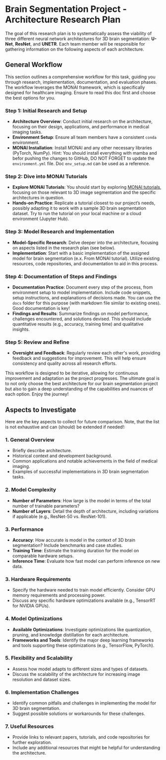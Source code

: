 # Brain Segmentation Project - Architecture Research Plan

The goal of this research plan is to systematically assess the viability of three different neural network architectures for 3D brain segmentation: **U-Net**, **ResNet**, and **UNETR**. Each team member will be responsible for gathering information on the following aspects of each architecture.

## General Workflow

This section outlines a comprehensive workflow for this task, guiding you through research, implementation, documentation, and evaluation phases. The workflow leverages the MONAI framework, which is specifically designed for healthcare imaging. Ensure to read this doc first and choose the best options for you.

### Step 1: Initial Research and Setup

- **Architecture Overview**: Conduct initial research on the architecture, focusing on their design, applications, and performance in medical imaging tasks.
- **Environment Setup**: Ensure all team members have a consistent `conda` environment. 
- **MONAI Installation**: Install MONAI and any other necessary libraries (PyTorch, NumPy). Hint: You should install everything with mamba and befor pushing the changes to GitHub, DO NOT FORGET to update the `environment.yml` file. Doc `env_setup.md` can be used as a reference.

### Step 2: Dive into MONAI Tutorials

- **Explore MONAI Tutorials**: You should start by exploring [MONAI tutorials](https://docs.monai.io/en/latest/tutorials.html), focusing on those relevant to 3D image segmentation and the specific architectures in question.
- **Hands-on Practice**: Replicate a tutorial closest to our project’s needs, possibly adapting it to work with a sample 3D brain segmentation dataset. Try to run the tutorial on your local machine or a cloud environment (Jupyter Hub).

### Step 3: Model Research and Implementation

- **Model-Specific Research**: Delve deeper into the architecture, focusing on aspects listed in the research plan (see below).
- **Implementation**: Start with a basic implementation of the assigned model for brain segmentation (e.x. From MONAI tutorial). Utilize existing resources, code repositories, and documentation to aid in this process.

### Step 4: Documentation of Steps and Findings

- **Documentation Practice**: Document every step of the process, from environment setup to model implementation. Include code snippets, setup instructions, and explanations of decisions made. You can use the `docs` folder for this purpose (with markdown file similar to existing ones). Good documentation is key!
- **Findings and Results**: Summarize findings on model performance, challenges encountered, and solutions devised. This should include quantitative results (e.g., accuracy, training time) and qualitative insights.

### Step 5: Review and Refine

- **Oversight and Feedback**: Regularly review each other's work, providing feedback and suggestions for improvement. This will help ensure consistency and quality across all research efforts.


This workflow is designed to be iterative, allowing for continuous improvement and adaptation as the project progresses. The ultimate goal is to not only choose the best architecture for our brain segmentation project but also to gain a deep understanding of the capabilities and nuances of each option. Enjoy the journey!


## Aspects to Investigate

Here are the key aspects to collect for future comparison. Note, that the list is not exhaustive and can (should) be extended if needed!:

### 1. General Overview

- Briefly describe architecture.
- Historical context and development background.
- Common applications and notable achievements in the field of medical imaging.
- Examples of successful implementations in 3D brain segmentation tasks.

### 2. Model Complexity

- **Number of Parameters**: How large is the model in terms of the total number of trainable parameters?
- **Number of Layers**: Detail the depth of architecture, including variations if applicable (e.g., ResNet-50 vs. ResNet-101).

### 3. Performance

- **Accuracy**: How accurate is model in the context of 3D brain segmentation? Include benchmarks and case studies.
- **Training Time**: Estimate the training duration for the model on comparable hardware setups.
- **Inference Time**: Evaluate how fast model can perform inference on new data.

### 3. Hardware Requirements

- Specify the hardware needed to train model efficiently. Consider GPU memory requirements and processing power.
- Discuss any specific hardware optimizations available (e.g., TensorRT for NVIDIA GPUs).

### 4. Model Optimizations

- **Available Optimizations**: Investigate optimizations like quantization, pruning, and knowledge distillation for each architecture.
- **Frameworks and Tools**: Identify the major deep learning frameworks and tools supporting these optimizations (e.g., TensorFlow, PyTorch).

### 5. Flexibility and Scalability

- Assess how model adapts to different sizes and types of datasets.
- Discuss the scalability of the architecture for increasing image resolution and dataset sizes.

### 6. Implementation Challenges

- Identify common pitfalls and challenges in implementing the model for 3D brain segmentation.
- Suggest possible solutions or workarounds for these challenges.

### 7. Useful Resources

- Provide links to relevant papers, tutorials, and code repositories for further exploration.
- Include any additional resources that might be helpful for understanding the architecture.

